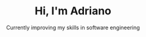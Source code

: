 <h1 align="center">Hi, I'm Adriano</h1>
<p align="center">Currently improving my skills in software engineering</p>



<!---
adriianoo/adriianoo is a ✨ special ✨ repository because its `README.md` (this file) appears on your GitHub profile.
You can click the Preview link to take a look at your changes.
--->
